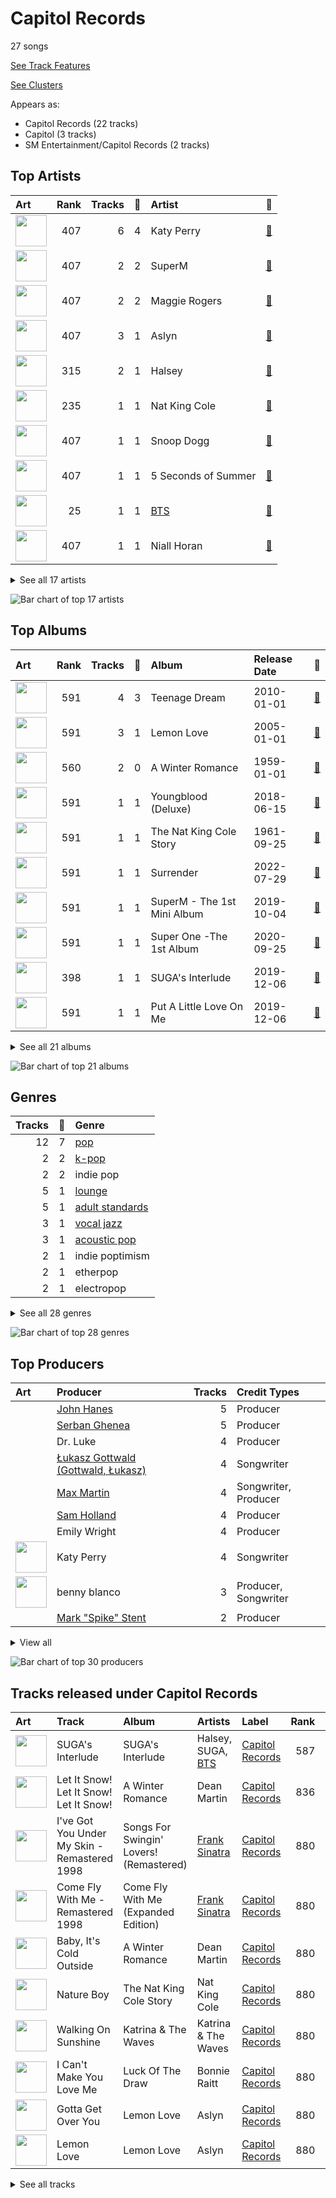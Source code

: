 # Capitol Records

27 songs

[See Track Features](audio_features.md)

[See Clusters](clusters/overview.md)

Appears as:
- Capitol Records (22 tracks)
- Capitol (3 tracks)
- SM Entertainment/Capitol Records (2 tracks)

## Top Artists

| Art | Rank | Tracks | 💚 | Artist | 🔗 |
|:---|---:|---:|---:|:---|:---|
| <img src="https://i.scdn.co/image/ab6761610000e5ebc16e9a79a6262f2c72232942" alt="" width="50" /> | 407 | 6 | 4 | Katy Perry | [🔗](https://open.spotify.com/artist/6jJ0s89eD6GaHleKKya26X) |
| <img src="https://i.scdn.co/image/ab6761610000e5eb8d69367047a24d20b0323ff7" alt="" width="50" /> | 407 | 2 | 2 | SuperM | [🔗](https://open.spotify.com/artist/5BHFSMEjfLVx1JwRWjAOsE) |
| <img src="https://i.scdn.co/image/ab6761610000e5eb621d7cddc0d2fa4d94ed1c1e" alt="" width="50" /> | 407 | 2 | 2 | Maggie Rogers | [🔗](https://open.spotify.com/artist/4NZvixzsSefsNiIqXn0NDe) |
| <img src="https://i.scdn.co/image/9a03437da395d999755edacccc24779a97254b89" alt="" width="50" /> | 407 | 3 | 1 | Aslyn | [🔗](https://open.spotify.com/artist/6seR0G84QQq1NIW844E7Qq) |
| <img src="https://i.scdn.co/image/ab6761610000e5eb3d5ddee9415ccf4baaa9f26e" alt="" width="50" /> | 315 | 2 | 1 | Halsey | [🔗](https://open.spotify.com/artist/26VFTg2z8YR0cCuwLzESi2) |
| <img src="https://i.scdn.co/image/ab6761610000e5eb12cfc0c902710269d3a954aa" alt="" width="50" /> | 235 | 1 | 1 | Nat King Cole | [🔗](https://open.spotify.com/artist/7v4imS0moSyGdXyLgVTIV7) |
| <img src="https://i.scdn.co/image/ab6761610000e5eb9a398209a4ef3360dce2dec4" alt="" width="50" /> | 407 | 1 | 1 | Snoop Dogg | [🔗](https://open.spotify.com/artist/7hJcb9fa4alzcOq3EaNPoG) |
| <img src="https://i.scdn.co/image/ab6761610000e5eb5048d9616b459ef90f04b6d8" alt="" width="50" /> | 407 | 1 | 1 | 5 Seconds of Summer | [🔗](https://open.spotify.com/artist/5Rl15oVamLq7FbSb0NNBNy) |
| <img src="https://i.scdn.co/image/ab6761610000e5ebd642648235ebf3460d2d1f6a" alt="" width="50" /> | 25 | 1 | 1 | [BTS](../../artists/bts/overview.md) | [🔗](https://open.spotify.com/artist/3Nrfpe0tUJi4K4DXYWgMUX) |
| <img src="https://i.scdn.co/image/ab6761610000e5ebeccc1cde8e9fdcf1c9289897" alt="" width="50" /> | 407 | 1 | 1 | Niall Horan | [🔗](https://open.spotify.com/artist/1Hsdzj7Dlq2I7tHP7501T4) |


<details>
<summary>See all 17 artists</summary>

| Art | Rank | Tracks | 💚 | Artist | 🔗 |
|:---|---:|---:|---:|:---|:---|
| <img src="https://i.scdn.co/image/ab6761610000e5eb0fad315ccb6b38517152d2cc" alt="" width="50" /> | 311 | 1 | 1 | SUGA | [🔗](https://open.spotify.com/artist/0ebNdVaOfp6N0oZ1guIxM8) |
| <img src="https://i.scdn.co/image/ab6761610000e5eb4dccee2f9fe2960b14f9a4d3" alt="" width="50" /> | 389 | 2 | 0 | Dean Martin | [🔗](https://open.spotify.com/artist/49e4v89VmlDcFCMyDv9wQ9) |
| <img src="https://i.scdn.co/image/ab6761610000e5ebf057d1dce23e7f4d5d0f32e5" alt="" width="50" /> | 407 | 2 | 0 | Sam Smith | [🔗](https://open.spotify.com/artist/2wY79sveU1sp5g7SokKOiI) |
| <img src="https://i.scdn.co/image/fc4e0f474fb4c4cb83617aa884dc9fd9822d4411" alt="" width="50" /> | 307 | 2 | 0 | [Frank Sinatra](../../artists/frank_sinatra/overview.md) | [🔗](https://open.spotify.com/artist/1Mxqyy3pSjf8kZZL4QVxS0) |
| <img src="https://i.scdn.co/image/ab6761610000e5ebe86f788af4e127154da1257f" alt="" width="50" /> | 407 | 1 | 0 | Bonnie Raitt | [🔗](https://open.spotify.com/artist/4KDyYWR7IpxZ7xrdYbKrqY) |
| <img src="https://i.scdn.co/image/ab6761610000e5eb10d4a1b12c6ceda12d7cd248" alt="" width="50" /> | 407 | 1 | 0 | The Beach Boys | [🔗](https://open.spotify.com/artist/3oDbviiivRWhXwIE8hxkVV) |
| <img src="https://i.scdn.co/image/733bf3eb9178fd24dbce4a9a5ec64d0c870ea822" alt="" width="50" /> | 407 | 1 | 0 | Katrina & The Waves | [🔗](https://open.spotify.com/artist/2TzHIUhVpeeDxyJPpQfnV3) |

</details>


![Bar chart of top 17 artists](../../images/labels/capitol_records/artists.png)

## Top Albums

| Art | Rank | Tracks | 💚 | Album | Release Date | 🔗 |
|:---|---:|---:|---:|:---|:---|:---|
| <img src="https://i.scdn.co/image/ab67616d0000b273d5f3739fca04299590fffe59" alt="" width="50" /> | 591 | 4 | 3 | Teenage Dream | 2010-01-01 | [🔗](https://open.spotify.com/album/3BoUxfC7YhxNq3TpOfnRif) |
| <img src="https://i.scdn.co/image/ab67616d0000b2730e402844f1b6be3102d339f2" alt="" width="50" /> | 591 | 3 | 1 | Lemon Love | 2005-01-01 | [🔗](https://open.spotify.com/album/5YToJrWwzdA6W2NxxDoteE) |
| <img src="https://i.scdn.co/image/ab67616d0000b2736d88028a85c771f37374c8ea" alt="" width="50" /> | 560 | 2 | 0 | A Winter Romance | 1959-01-01 | [🔗](https://open.spotify.com/album/5I48ENiZiaZZSOpec6PdS5) |
| <img src="https://i.scdn.co/image/ab67616d0000b27341aa6776dc15fbd71a2b4557" alt="" width="50" /> | 591 | 1 | 1 | Youngblood (Deluxe) | 2018-06-15 | [🔗](https://open.spotify.com/album/2D0Hi3Jj6RFnpWDcSa0Otu) |
| <img src="https://i.scdn.co/image/ab67616d0000b273deac5adf07affb5fec422701" alt="" width="50" /> | 591 | 1 | 1 | The Nat King Cole Story | 1961-09-25 | [🔗](https://open.spotify.com/album/3NoP1ifIejWkGSDsO9T2xH) |
| <img src="https://i.scdn.co/image/ab67616d0000b2730fdfb62956211c999c39a5a3" alt="" width="50" /> | 591 | 1 | 1 | Surrender | 2022-07-29 | [🔗](https://open.spotify.com/album/2VeOtQQAJxR8VyvmoXqIbI) |
| <img src="https://i.scdn.co/image/ab67616d0000b273583c60000e8abc8283853e10" alt="" width="50" /> | 591 | 1 | 1 | SuperM - The 1st Mini Album | 2019-10-04 | [🔗](https://open.spotify.com/album/1C1qYeSC9RdgbrKXpZCTSJ) |
| <img src="https://i.scdn.co/image/ab67616d0000b273724a0cb04dbc89d9dd6ee06d" alt="" width="50" /> | 591 | 1 | 1 | Super One -The 1st Album | 2020-09-25 | [🔗](https://open.spotify.com/album/10fdwvVIpa0raPkZUTILAt) |
| <img src="https://i.scdn.co/image/ab67616d0000b273da43139cbb1612e1b94eed4a" alt="" width="50" /> | 398 | 1 | 1 | SUGA's Interlude | 2019-12-06 | [🔗](https://open.spotify.com/album/0JfaSjTaej3QB27ofjnbQV) |
| <img src="https://i.scdn.co/image/ab67616d0000b2731bd04431e42ed2105ea3534a" alt="" width="50" /> | 591 | 1 | 1 | Put A Little Love On Me | 2019-12-06 | [🔗](https://open.spotify.com/album/7dUgmUMDNnQAejhNLeIQWz) |


<details>
<summary>See all 21 albums</summary>

| Art | Rank | Tracks | 💚 | Album | Release Date | 🔗 |
|:---|---:|---:|---:|:---|:---|:---|
| <img src="https://i.scdn.co/image/ab67616d0000b273b53a4da797ba5472d3330b69" alt="" width="50" /> | 591 | 1 | 1 | One Of The Boys | 2008-06-17 | [🔗](https://open.spotify.com/album/5c6MKfLcLB17DlJlFtVmyc) |
| <img src="https://i.scdn.co/image/ab67616d0000b273d658a02ba8931985bdc4e0da" alt="" width="50" /> | 591 | 1 | 1 | Heard It In A Past Life | 2019-01-18 | [🔗](https://open.spotify.com/album/5AHWNPo3gllDmixgAoFru4) |
| <img src="https://i.scdn.co/image/ab67616d0000b273937af329667311f4b2831616" alt="" width="50" /> | 591 | 1 | 0 | Teenage Dream: The Complete Confection | 2012-03-12 | [🔗](https://open.spotify.com/album/5BvgP623rtvlc0HDcpzquz) |
| <img src="https://i.scdn.co/image/ab67616d0000b273d7720a6a8b713b833313f396" alt="" width="50" /> | 591 | 1 | 0 | Songs For Swingin' Lovers! (Remastered) | 1956-03 | [🔗](https://open.spotify.com/album/4kca7vXd1Wo5GE2DMafvMc) |
| <img src="https://i.scdn.co/image/ab67616d0000b2737636e1c9e67eaafc9f49aefd" alt="" width="50" /> | 591 | 1 | 0 | Manic | 2020-01-17 | [🔗](https://open.spotify.com/album/68enXe5XcJdciSDAZr0Alr) |
| <img src="https://i.scdn.co/image/ab67616d0000b273a1113af3a19a41dc8eec534e" alt="" width="50" /> | 591 | 1 | 0 | Luck Of The Draw | 1991-01-01 | [🔗](https://open.spotify.com/album/6blrkOZ0VmkhYPjfoD7eqf) |
| <img src="https://i.scdn.co/image/ab67616d0000b2730d1f3930676c34a23dbf5c46" alt="" width="50" /> | 591 | 1 | 0 | Love Goes | 2020-10-30 | [🔗](https://open.spotify.com/album/5XCBX16KNYsAe7V5hQV9mC) |
| <img src="https://i.scdn.co/image/ab67616d0000b273eafaf556eda644a745d0144d" alt="" width="50" /> | 591 | 1 | 0 | Katrina & The Waves | 1985 | [🔗](https://open.spotify.com/album/1UQG78YJjaBySRMh0A8Uw7) |
| <img src="https://i.scdn.co/image/ab67616d0000b273340f355a2a27e941a30dda56" alt="" width="50" /> | 591 | 1 | 0 | Have Yourself A Merry Little Christmas | 2014-12-05 | [🔗](https://open.spotify.com/album/3nCpXy6LlyXWuFR08tMycK) |
| <img src="https://i.scdn.co/image/ab67616d0000b273068a5559744d17bd5e871740" alt="" width="50" /> | 591 | 1 | 0 | Come Fly With Me (Expanded Edition) | 1958 | [🔗](https://open.spotify.com/album/66v9QmjAj0Wwhh2OpbU4BE) |
| <img src="https://i.scdn.co/image/ab67616d0000b27310d709d905d269d37a41d4c4" alt="" width="50" /> | 591 | 1 | 0 | 50 Big Ones: Greatest Hits | 2012-01-01 | [🔗](https://open.spotify.com/album/6cSZPNsr3tMEHo5QrMjk1F) |

</details>


![Bar chart of top 21 albums](../../images/labels/capitol_records/albums.png)

## Genres

| Tracks | 💚 | Genre |
|---:|---:|:---|
| 12 | 7 | [pop](../../genres/pop/overview.md) |
| 2 | 2 | [k-pop](../../genres/k-pop/overview.md) |
| 2 | 2 | indie pop |
| 5 | 1 | [lounge](../../genres/lounge/overview.md) |
| 5 | 1 | [adult standards](../../genres/adult_standards/overview.md) |
| 3 | 1 | [vocal jazz](../../genres/vocal_jazz/overview.md) |
| 3 | 1 | [acoustic pop](../../genres/acoustic_pop/overview.md) |
| 2 | 1 | indie poptimism |
| 2 | 1 | etherpop |
| 2 | 1 | electropop |


<details>
<summary>See all 28 genres</summary>

| Tracks | 💚 | Genre |
|---:|---:|:---|
| 1 | 1 | swing |
| 1 | 1 | [soul](../../genres/soul/overview.md) |
| 1 | 1 | boy band |
| 4 | 0 | easy listening |
| 2 | 0 | [uk pop](../../genres/uk_pop/overview.md) |
| 2 | 0 | [singer-songwriter](../../genres/singer-songwriter/overview.md) |
| 2 | 0 | [mellow gold](../../genres/mellow_gold/overview.md) |
| 2 | 0 | folk rock |
| 1 | 0 | sunshine pop |
| 1 | 0 | [soft rock](../../genres/soft_rock/overview.md) |
| 1 | 0 | [rock](../../genres/rock/overview.md) |
| 1 | 0 | [psychedelic rock](../../genres/psychedelic_rock/overview.md) |
| 1 | 0 | new wave pop |
| 1 | 0 | [folk](../../genres/folk/overview.md) |
| 1 | 0 | electric blues |
| 1 | 0 | country rock |
| 1 | 0 | [classic rock](../../genres/classic_rock/overview.md) |
| 1 | 0 | baroque pop |

</details>


![Bar chart of top 28 genres](../../images/labels/capitol_records/genres.png)

## Top Producers

| Art | Producer | Tracks | Credit Types |
|:---|:---|---:|:---|
| | [John Hanes](../../producers/john_hanes/overview.md) | 5 | Producer |
| | [Serban Ghenea](../../producers/serban_ghenea/overview.md) | 5 | Producer |
| | Dr. Luke | 4 | Producer |
| | [Łukasz Gottwald (Gottwald, Łukasz)](../../producers/łukasz_gottwald_(gottwald,_łukasz)/overview.md) | 4 | Songwriter |
| | [Max Martin](../../producers/max_martin/overview.md) | 4 | Songwriter, Producer |
| | [Sam Holland](../../producers/sam_holland/overview.md) | 4 | Producer |
| | Emily Wright | 4 | Producer |
| <img src="https://i.scdn.co/image/ab6761610000e5ebc16e9a79a6262f2c72232942" alt="" width="50" /> | Katy Perry | 4 | Songwriter |
| <img src="https://i.scdn.co/image/ab6761610000e5eb860c37890942e05e58c19372" alt="" width="50" /> | benny blanco | 3 | Producer, Songwriter |
| | [Mark "Spike" Stent](../../producers/mark__spike__stent/overview.md) | 2 | Producer |


<details>
<summary>View all</summary>

| Art | Producer | Tracks | Credit Types |
|:---|:---|---:|:---|
| <img src="https://i.scdn.co/image/ab6761610000e5eb621d7cddc0d2fa4d94ed1c1e" alt="" width="50" /> | Maggie Rogers | 2 | Lyricist, Producer, Songwriter |
| | Bonnie McKee | 2 | Songwriter |
| | [Kid Harpoon](../../producers/kid_harpoon/overview.md) | 2 | Lyricist, Producer, Songwriter |
| | [Greg Kurstin](../../producers/greg_kurstin/overview.md) | 1 | Producer |
| | Aniela Gottwald | 1 | Producer |
| | Calvin Broadus | 1 | Songwriter |
| | Jamie Scott | 1 | Songwriter |
| | Louis Bell | 1 | Songwriter |
| | Jeremy Hatcher | 1 | Producer |
| | Cathy Dennis | 1 | Songwriter |
| | Julian Burg | 1 | Producer |
| | Ammo | 1 | Producer, Songwriter |
| | Andrew Watt | 1 | Songwriter |
| | Nick Banns | 1 | Producer |
| | Lee Gillette | 1 | Producer |
| | Mark "Top" Rankin | 1 | Producer |
| | Mike Caffrey | 1 | Producer |
| | Tina Kennedy | 1 | Producer |
| | Calum Hood | 1 | Songwriter |
| <img src="https://i.scdn.co/image/ab6761610000e5ebeccc1cde8e9fdcf1c9289897" alt="" width="50" /> | Niall Horan | 1 | Songwriter |
| | Ashton Irwin | 1 | Songwriter |
| | Alex Pasco | 1 | Producer |
| | Luke Hemmings | 1 | Songwriter |
| | Mike Needle | 1 | Songwriter |
| | eden ahbez | 1 | Lyricist, Songwriter |
| | Ali Tamposi | 1 | Songwriter |
| | Daniel Bryer | 1 | Songwriter |

</details>


![Bar chart of top 30 producers](../../images/labels/capitol_records/producers.png)
## Tracks released under Capitol Records

| Art | Track | Album | Artists | Label | Rank | 💚 | 🔗 |
|:---|:---|:---|:---|:---|---:|:---|:---|
| <img src="https://i.scdn.co/image/ab67616d0000b273da43139cbb1612e1b94eed4a" alt="" width="50" /> | SUGA's Interlude | SUGA's Interlude | Halsey, SUGA, [BTS](../../artists/bts/overview.md) | [Capitol Records](.) | 587 | 💚 | [🔗](https://open.spotify.com/track/5a0nHa7F4S9hb0Zi0zLS8w) |
| <img src="https://i.scdn.co/image/ab67616d0000b2736d88028a85c771f37374c8ea" alt="" width="50" /> | Let It Snow! Let It Snow! Let It Snow! | A Winter Romance | Dean Martin | [Capitol Records](.) | 836 | | [🔗](https://open.spotify.com/track/2uFaJJtFpPDc5Pa95XzTvg) |
| <img src="https://i.scdn.co/image/ab67616d0000b273d7720a6a8b713b833313f396" alt="" width="50" /> | I've Got You Under My Skin - Remastered 1998 | Songs For Swingin' Lovers! (Remastered) | [Frank Sinatra](../../artists/frank_sinatra/overview.md) | [Capitol Records](.) | 880 | | [🔗](https://open.spotify.com/track/3aEJMh1cXKEjgh52claxQp) |
| <img src="https://i.scdn.co/image/ab67616d0000b273068a5559744d17bd5e871740" alt="" width="50" /> | Come Fly With Me - Remastered 1998 | Come Fly With Me (Expanded Edition) | [Frank Sinatra](../../artists/frank_sinatra/overview.md) | [Capitol Records](.) | 880 | | [🔗](https://open.spotify.com/track/4hHbeIIKO5Y5uLyIEbY9Gn) |
| <img src="https://i.scdn.co/image/ab67616d0000b2736d88028a85c771f37374c8ea" alt="" width="50" /> | Baby, It's Cold Outside | A Winter Romance | Dean Martin | [Capitol Records](.) | 880 | | [🔗](https://open.spotify.com/track/4MrfQL4TYQXJBlZYpAHTuE) |
| <img src="https://i.scdn.co/image/ab67616d0000b273deac5adf07affb5fec422701" alt="" width="50" /> | Nature Boy | The Nat King Cole Story | Nat King Cole | [Capitol Records](.) | 880 | 💚 | [🔗](https://open.spotify.com/track/2WMyu5IYgxEuCd6xgFgJrl) |
| <img src="https://i.scdn.co/image/ab67616d0000b273eafaf556eda644a745d0144d" alt="" width="50" /> | Walking On Sunshine | Katrina & The Waves | Katrina & The Waves | [Capitol Records](.) | 880 | | [🔗](https://open.spotify.com/track/05wIrZSwuaVWhcv5FfqeH0) |
| <img src="https://i.scdn.co/image/ab67616d0000b273a1113af3a19a41dc8eec534e" alt="" width="50" /> | I Can't Make You Love Me | Luck Of The Draw | Bonnie Raitt | [Capitol Records](.) | 880 | | [🔗](https://open.spotify.com/track/69uJi5QsBtqlYkGURTBli8) |
| <img src="https://i.scdn.co/image/ab67616d0000b2730e402844f1b6be3102d339f2" alt="" width="50" /> | Gotta Get Over You | Lemon Love | Aslyn | [Capitol Records](.) | 880 | | [🔗](https://open.spotify.com/track/3dBfe2WcNSt3IeJLolbhhm) |
| <img src="https://i.scdn.co/image/ab67616d0000b2730e402844f1b6be3102d339f2" alt="" width="50" /> | Lemon Love | Lemon Love | Aslyn | [Capitol Records](.) | 880 | | [🔗](https://open.spotify.com/track/4SQ5SNqVPo00s7aVRoMYjN) |


<details>
<summary>See all tracks</summary>

| Art | Track | Album | Artists | Label | Rank | 💚 | 🔗 |
|:---|:---|:---|:---|:---|---:|:---|:---|
| <img src="https://i.scdn.co/image/ab67616d0000b2730e402844f1b6be3102d339f2" alt="" width="50" /> | Wally | Lemon Love | Aslyn | [Capitol Records](.) | 880 | 💚 | [🔗](https://open.spotify.com/track/1JuNI0UJR2qDFlbZi1kO6p) |
| <img src="https://i.scdn.co/image/ab67616d0000b273b53a4da797ba5472d3330b69" alt="" width="50" /> | I Kissed A Girl | One Of The Boys | Katy Perry | [Capitol Records](.) | 880 | 💚 | [🔗](https://open.spotify.com/track/5NFiJqwS8iMtJwGOgTKa2v) |
| <img src="https://i.scdn.co/image/ab67616d0000b273d5f3739fca04299590fffe59" alt="" width="50" /> | California Gurls | Teenage Dream | Katy Perry, Snoop Dogg | [Capitol Records](.) | 880 | 💚 | [🔗](https://open.spotify.com/track/3yCzLH2lQ8KknpvsqNCo35) |
| <img src="https://i.scdn.co/image/ab67616d0000b273d5f3739fca04299590fffe59" alt="" width="50" /> | E.T. | Teenage Dream | Katy Perry | [Capitol Records](.) | 880 | 💚 | [🔗](https://open.spotify.com/track/6dmv1m6sHSvPkEQdz67c12) |
| <img src="https://i.scdn.co/image/ab67616d0000b273d5f3739fca04299590fffe59" alt="" width="50" /> | Peacock | Teenage Dream | Katy Perry | [Capitol Records](.) | 880 | | [🔗](https://open.spotify.com/track/0kMLFbhrbo29nEx5M0A7km) |
| <img src="https://i.scdn.co/image/ab67616d0000b273d5f3739fca04299590fffe59" alt="" width="50" /> | Teenage Dream | Teenage Dream | Katy Perry | [Capitol Records](.) | 880 | 💚 | [🔗](https://open.spotify.com/track/6AOdKVvWB8Ulb3lGCnyPBY) |
| <img src="https://i.scdn.co/image/ab67616d0000b27310d709d905d269d37a41d4c4" alt="" width="50" /> | Surfin' U.S.A. | 50 Big Ones: Greatest Hits | The Beach Boys | [Capitol Records](.) | 880 | | [🔗](https://open.spotify.com/track/2EPr9Wx7e1cpGEbNAtuN7x) |
| <img src="https://i.scdn.co/image/ab67616d0000b273937af329667311f4b2831616" alt="" width="50" /> | Wide Awake | Teenage Dream: The Complete Confection | Katy Perry | [Capitol Records](.) | 880 | | [🔗](https://open.spotify.com/track/5JLv62qFIS1DR3zGEcApRt) |
| <img src="https://i.scdn.co/image/ab67616d0000b273340f355a2a27e941a30dda56" alt="" width="50" /> | Have Yourself A Merry Little Christmas | Have Yourself A Merry Little Christmas | Sam Smith | [Capitol](.) | 880 | | [🔗](https://open.spotify.com/track/1Qi2wh8fFgDV7tl4Sj3f2K) |
| <img src="https://i.scdn.co/image/ab67616d0000b27341aa6776dc15fbd71a2b4557" alt="" width="50" /> | Youngblood | Youngblood (Deluxe) | 5 Seconds of Summer | [Capitol](.) | 880 | 💚 | [🔗](https://open.spotify.com/track/2iUXsYOEPhVqEBwsqP70rE) |
| <img src="https://i.scdn.co/image/ab67616d0000b273d658a02ba8931985bdc4e0da" alt="" width="50" /> | Light On | Heard It In A Past Life | Maggie Rogers | [Capitol Records](.) | 880 | 💚 | [🔗](https://open.spotify.com/track/6UnCGAEmrbGIOSmGRZQ1M2) |
| <img src="https://i.scdn.co/image/ab67616d0000b273583c60000e8abc8283853e10" alt="" width="50" /> | Jopping | SuperM - The 1st Mini Album | SuperM | [Capitol Records](.), [SM Entertainment](../sm_entertainment) | 880 | 💚 | [🔗](https://open.spotify.com/track/5WrEilrRI5cIW0DxMvQYPZ) |
| <img src="https://i.scdn.co/image/ab67616d0000b2731bd04431e42ed2105ea3534a" alt="" width="50" /> | Put A Little Love On Me | Put A Little Love On Me | Niall Horan | [Capitol Records](.) | 880 | 💚 | [🔗](https://open.spotify.com/track/1hCTxutVVYvggAQcUUUZAT) |
| <img src="https://i.scdn.co/image/ab67616d0000b2737636e1c9e67eaafc9f49aefd" alt="" width="50" /> | Without Me | Manic | Halsey | [Capitol Records](.) | 880 | | [🔗](https://open.spotify.com/track/6FZDfxM3a3UCqtzo5pxSLZ) |
| <img src="https://i.scdn.co/image/ab67616d0000b273724a0cb04dbc89d9dd6ee06d" alt="" width="50" /> | Tiger Inside | Super One -The 1st Album | SuperM | [Capitol Records](.), [SM Entertainment](../sm_entertainment) | 880 | 💚 | [🔗](https://open.spotify.com/track/1ADlTU9mFc3oDdD9Vla2Yw) |
| <img src="https://i.scdn.co/image/ab67616d0000b2730d1f3930676c34a23dbf5c46" alt="" width="50" /> | Kids Again | Love Goes | Sam Smith | [Capitol](.) | 880 | | [🔗](https://open.spotify.com/track/5LL9lSNn26GBoC5StQ3itk) |
| <img src="https://i.scdn.co/image/ab67616d0000b2730fdfb62956211c999c39a5a3" alt="" width="50" /> | That's Where I Am | Surrender | Maggie Rogers | [Capitol Records](.) | 880 | 💚 | [🔗](https://open.spotify.com/track/49EXOlUTFBGdI098L6SXDh) |

</details>

